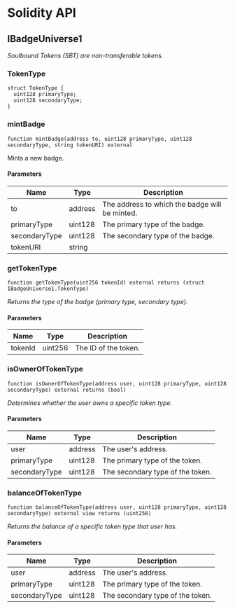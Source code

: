 # Solidity API

## IBadgeUniverse1

_Soulbound Tokens (SBT) are non-transferable tokens._

### TokenType

```solidity
struct TokenType {
  uint128 primaryType;
  uint128 secondaryType;
}
```

### mintBadge

```solidity
function mintBadge(address to, uint128 primaryType, uint128 secondaryType, string tokenURI) external
```

Mints a new badge.

#### Parameters

| Name | Type | Description |
| ---- | ---- | ----------- |
| to | address | The address to which the badge will be minted. |
| primaryType | uint128 | The primary type of the badge. |
| secondaryType | uint128 | The secondary type of the badge. |
| tokenURI | string |  |

### getTokenType

```solidity
function getTokenType(uint256 tokenId) external returns (struct IBadgeUniverse1.TokenType)
```

_Returns the type of the badge (primary type, secondary type)._

#### Parameters

| Name | Type | Description |
| ---- | ---- | ----------- |
| tokenId | uint256 | The ID of the token. |

### isOwnerOfTokenType

```solidity
function isOwnerOfTokenType(address user, uint128 primaryType, uint128 secondaryType) external returns (bool)
```

_Determines whether the user owns a specific token type._

#### Parameters

| Name | Type | Description |
| ---- | ---- | ----------- |
| user | address | The user's address. |
| primaryType | uint128 | The primary type of the token. |
| secondaryType | uint128 | The secondary type of the token. |

### balanceOfTokenType

```solidity
function balanceOfTokenType(address user, uint128 primaryType, uint128 secondaryType) external view returns (uint256)
```

_Returns the balance of a specific token type that user has._

#### Parameters

| Name | Type | Description |
| ---- | ---- | ----------- |
| user | address | The user's address. |
| primaryType | uint128 | The primary type of the token. |
| secondaryType | uint128 | The secondary type of the token. |

